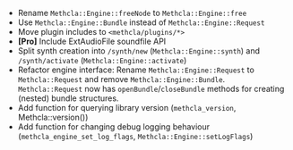* Rename `Methcla::Engine::freeNode` to `Methcla::Engine::free`
* Use `Methcla::Engine::Bundle` instead of `Methcla::Engine::Request`
* Move plugin includes to `<methcla/plugins/*>`
* **[Pro]** Include ExtAudioFile soundfile API
* Split synth creation into `/synth/new` (`Methcla::Engine::synth`) and `/synth/activate` (`Methcla::Engine::activate`)
* Refactor engine interface: Rename `Methcla::Engine::Request` to `Methcla::Request` and remove `Methcla::Engine::Bundle`. `Methcla::Request` now has `openBundle`/`closeBundle` methods for creating (nested) bundle structures.
* Add function for querying library version (`methcla_version`, Methcla::version())
* Add function for changing debug logging behaviour (`methcla_engine_set_log_flags`, `Methcla::Engine::setLogFlags`)
